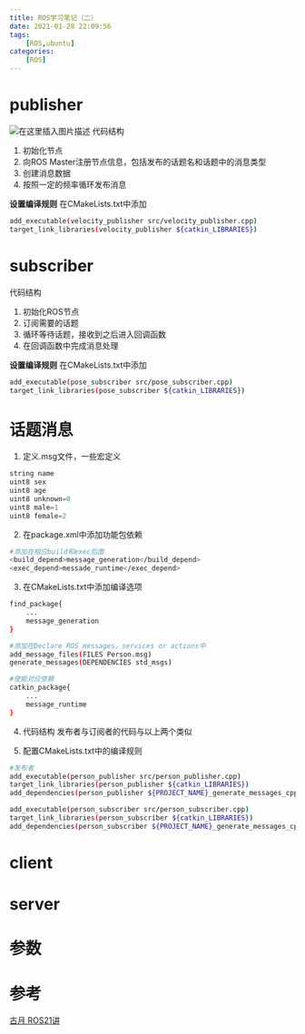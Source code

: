 ```yaml
---
title: ROS学习笔记（二）
date: 2021-01-28 22:09:56
tags: 
    [ROS,ubuntu] 
categories: 
    [ROS]
---
```

# publisher
![在这里插入图片描述](https://img-blog.csdnimg.cn/2020061116595687.png?x-oss-process=image/watermark,type_ZmFuZ3poZW5naGVpdGk,shadow_10,text_aHR0cHM6Ly9ibG9nLmNzZG4ubmV0L3FxXzQ1MTcyMTU2,size_16,color_FFFFFF,t_70)
代码结构
 1. 初始化节点
 2. 向ROS Master注册节点信息，包括发布的话题名和话题中的消息类型
 3. 创建消息数据
 4. 按照一定的频率循环发布消息

**设置编译规则**
在CMakeLists.txt中添加

```bash
add_executable(velocity_publisher src/velocity_publisher.cpp)
target_link_libraries(velocity_publisher ${catkin_LIBRARIES})
```

# subscriber
代码结构

 1. 初始化ROS节点
 2. 订阅需要的话题
 3. 循环等待话题，接收到之后进入回调函数
 4. 在回调函数中完成消息处理

 **设置编译规则**
在CMakeLists.txt中添加

```bash
add_executable(pose_subscriber src/pose_subscriber.cpp)
target_link_libraries(pose_subscriber ${catkin_LIBRARIES})
```

# 话题消息

 1. 定义.msg文件，一些宏定义

```cpp
string name
uint8 sex
uint8 age
uint8 unknown=0
uint8 male=1
uint8 female=2
```
2. 在package.xml中添加功能包依赖

```bash
#添加在相应build和exec后面
<build_depend>message_generation</build_depend>
<exec_depend>messade_runtime</exec_depend>
```
3. 在CMakeLists.txt中添加编译选项

```bash
find_package{
	...
	message_generation
}

#添加在Declare ROS messages，services or actions中
add_message_files(FILES Person.msg)
generate_messages(DEPENDENCIES std_msgs)

#使能对应依赖
catkin_package{
	...
	message_runtime
}
```

4. 代码结构
		发布者与订阅者的代码与以上两个类似

5. 配置CMakeLists.txt中的编译规则

```bash
#发布者
add_executable(person_publisher src/person_publisher.cpp)
target_link_libraries(person_publisher ${catkin_LIBRARIES})
add_dependencies(person_publisher ${PROJECT_NAME}_generate_messages_cpp)

add_executable(person_subscriber src/person_subscriber.cpp)
target_link_libraries(person_subscriber ${catkin_LIBRARIES})
add_dependencies(person_subscriber ${PROJECT_NAME}_generate_messages_cpp)

```

# client
# server
# 参数
# 参考
[古月 ROS21讲](https://github.com/guyuehome/ros_21_tutorials)